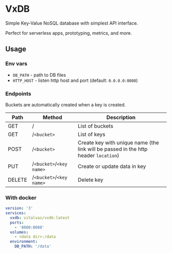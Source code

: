 # VxDB

Simple Key-Value NoSQL database with simplest API interface.

Perfect for serverless apps, prototyping, metrics, and more.

## Usage

### Env vars

- `DB_PATH` - path to DB files
- `HTTP_HOST` - listen http host and port (default: `0.0.0.0:8080`)

### Endpoints

Buckets are automatically created when a key is created.

| Path | Method | Description |
| --- | --- | --- |
| GET | / | List of buckets |
| GET | /`<bucket>` | List of keys |
| POST | /`<bucket>` | Create key with unique name (the link will be passed in the http header `location`) |
| PUT | /`<bucket>`/`<key name>` | Create or update data in key |
| DELETE | /`<bucket>`/`<key name>` | Delete key |

### With docker

```yml
version: '3'
services:
  vxdb: vitalvas/vxdb:latest
  ports:
    - '8080:8080'
  volumes:
    - <data dir>:/data
  environment:
    DB_PATH: '/data'
```
